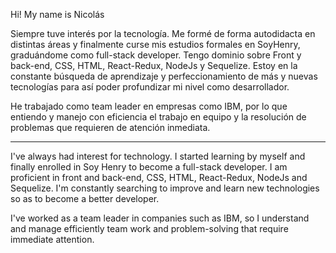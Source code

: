 Hi! My name is Nicolás

Siempre tuve interés por la tecnología. Me formé de forma autodidacta en distintas áreas y finalmente curse mis estudios formales en SoyHenry, graduándome como full-stack developer. 
Tengo dominio sobre Front y back-end, CSS, HTML, React-Redux, NodeJs y Sequelize.
Estoy en la constante búsqueda de aprendizaje y perfeccionamiento de más y nuevas tecnologías para así poder profundizar mi nivel como desarrollador.

He trabajado como team leader en empresas como IBM, por lo que entiendo y manejo con eficiencia el trabajo en equipo y la resolución de problemas que requieren de atención inmediata.

-------

I've always had interest for technology. I started learning by myself and finally enrolled in Soy Henry to become a full-stack developer.
I am proficient in front and back-end, CSS, HTML, React-Redux, NodeJs and Sequelize.
I'm constantly searching to improve and learn new technologies so as to become a better developer.

I've worked as a team leader in companies such as IBM, so I understand and manage efficiently team work and problem-solving that require immediate attention.

<!--
**Velcrogoblin/Velcrogoblin** is a ✨ _special_ ✨ repository because its `README.md` (this file) appears on your GitHub profile.

Here are some ideas to get you started:

- 🔭 I’m currently working on ...
- 🌱 I’m currently learning ...
- 👯 I’m looking to collaborate on ...
- 🤔 I’m looking for help with ...
- 💬 Ask me about ...
- 📫 How to reach me: ...
- 😄 Pronouns: ...
- ⚡ Fun fact: ...
-->
